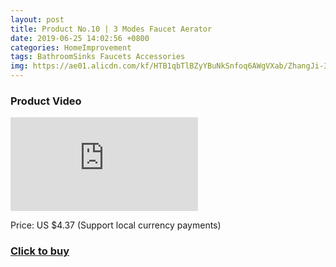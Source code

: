 ```yaml
---
layout: post
title: Product No.10 | 3 Modes Faucet Aerator
date: 2019-06-25 14:02:56 +0800
categories: HomeImprovement
tags: BathroomSinks Faucets Accessories
img: https://ae01.alicdn.com/kf/HTB1qbTlBZyYBuNkSnfoq6AWgVXab/ZhangJi-3-Modes-Faucet-Aerator-Water-Saving-High-Pressure-Filter-Sprayer-Nozzle-360-degree-Rotate-Diffuser.jpg_220x220xz.jpg
---
```


### Product Video
<iframe src="https://www.youtube.com/embed/gmj6I_r-dv4" scrolling="no" border="0" frameborder="no" framespacing="0" allowfullscreen="true"> </iframe>

Price: US $4.37 (Support local currency payments)
### <a href="http://s.click.aliexpress.com/e/nsDNdYk">Click to buy</a>
